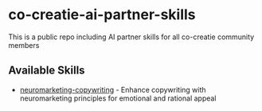 # co-creatie-ai-partner-skills
This is a public repo including AI partner skills for all co-creatie community members


## Available Skills

- [neuromarketing-copywriting](neuromarketing-copywriting.zip) - Enhance copywriting with neuromarketing principles for emotional and rational appeal
